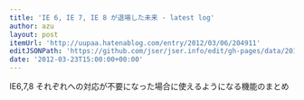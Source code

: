 ```yaml
---
title: 'IE 6, IE 7, IE 8 が退場した未来 - latest log'
author: azu
layout: post
itemUrl: 'http://uupaa.hatenablog.com/entry/2012/03/06/204911'
editJSONPath: 'https://github.com/jser/jser.info/edit/gh-pages/data/2012/03/index.json'
date: '2012-03-23T15:00:00+00:00'
---
```

IE6,7,8 それぞれへの対応が不要になった場合に使えるようになる機能のまとめ

